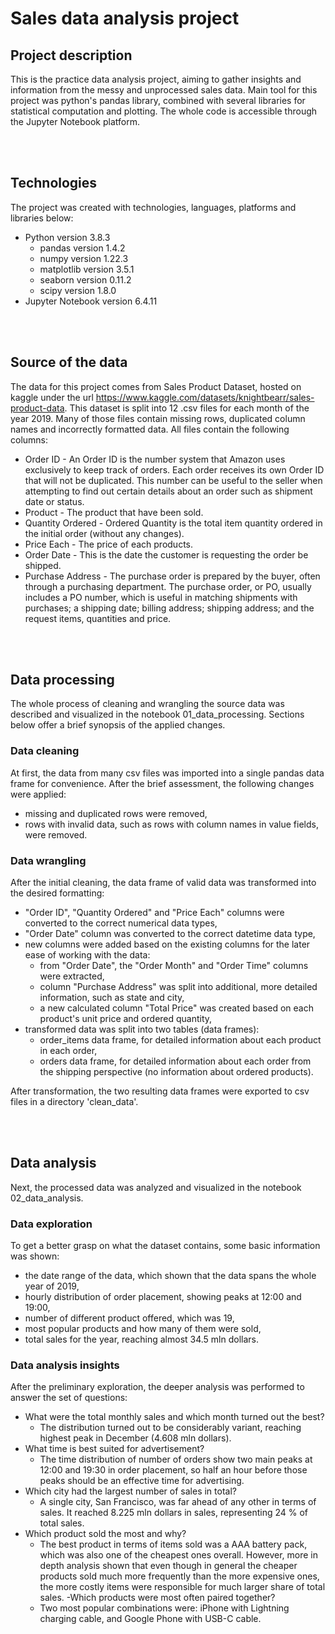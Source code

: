 # Sales data analysis project

## Project description
This is the practice data analysis project, aiming to gather insights and information from the messy and unprocessed sales data. Main tool for this project was python's pandas library, combined with several libraries for statistical computation and plotting. The whole code is accessible through the Jupyter Notebook platform.

<br><br>

## Technologies
The project was created with technologies, languages, platforms and libraries below:
- Python version 3.8.3
  - pandas version 1.4.2
  - numpy version 1.22.3
  - matplotlib version 3.5.1
  - seaborn version 0.11.2
  - scipy version 1.8.0
- Jupyter Notebook version 6.4.11

<br><br>

## Source of the data
The data for this project comes from Sales Product Dataset, hosted on kaggle under the url
https://www.kaggle.com/datasets/knightbearr/sales-product-data.
This dataset is split into 12 .csv files for each month of the year 2019. Many of those files contain missing rows, duplicated column names and incorrectly formatted data. All files contain the following columns:
- Order ID - An Order ID is the number system that Amazon uses exclusively to keep track of orders. Each order receives its own Order ID that will not be duplicated. This number can be useful to the seller when attempting to find out certain details about an order such as shipment date or status.
- Product - The product that have been sold.
- Quantity Ordered - Ordered Quantity is the total item quantity ordered in the initial order (without any changes).
- Price Each - The price of each products.
- Order Date - This is the date the customer is requesting the order be shipped.
- Purchase Address - The purchase order is prepared by the buyer, often through a purchasing department. The purchase order, or PO, usually includes a PO number, which is useful in matching shipments with purchases; a shipping date; billing address; shipping address; and the request items, quantities and price.

<br><br>

## Data processing
The whole process of cleaning and wrangling the source data was described and visualized in the notebook 01_data_processing. Sections below offer a brief synopsis of the applied changes.

### Data cleaning
At first, the data from many csv files was imported into a single pandas data frame for convenience. After the brief assessment, the following changes were applied:
- missing and duplicated rows were removed,
- rows with invalid data, such as rows with column names in value fields, were removed.

### Data wrangling
After the initial cleaning, the data frame of valid data was transformed into the desired formatting:
- "Order ID", "Quantity Ordered" and "Price Each" columns were converted to the correct numerical data types,
- "Order Date" column was converted to the correct datetime data type,
- new columns were added based on the existing columns for the later ease of working with the data:
  - from "Order Date", the "Order Month" and "Order Time" columns were extracted,
  - column "Purchase Address" was split into additional, more detailed information, such as state and city,
  - a new calculated column "Total Price" was created based on each product's unit price and ordered quantity,
- transformed data was split into two tables (data frames):
  - order_items data frame, for detailed information about each product in each order,
  - orders data frame, for detailed information about each order from the shipping perspective (no information about ordered products).

After transformation, the two resulting data frames were exported to csv files in a directory 'clean_data'.

<br><br>

## Data analysis
Next, the processed data was analyzed and visualized in the notebook 02_data_analysis.

### Data exploration
To get a better grasp on what the dataset contains, some basic information was shown:
- the date range of the data, which shown that the data spans the whole year of 2019,
- hourly distribution of order placement, showing peaks at 12:00 and 19:00,
- number of different product offered, which was 19,
- most popular products and how many of them were sold,
- total sales for the year, reaching almost 34.5 mln dollars.

### Data analysis insights
After the preliminary exploration, the deeper analysis was performed to answer the set of questions:
- What were the total monthly sales and which month turned out the best?
  - The distribution turned out to be considerably variant, reaching highest peak in December (4.608 mln dollars).
- What time is best suited for advertisement?
  - The time distribution of number of orders show two main peaks at 12:00 and 19:30 in order placement, so half an hour before those peaks should be an effective time for advertising.
- Which city had the largest number of sales in total?
  - A single city, San Francisco, was far ahead of any other in terms of sales. It reached 8.225 mln dollars in sales, representing 24 % of total sales.
- Which product sold the most and why?
  - The best product in terms of items sold was a AAA battery pack, which was also one of the cheapest ones overall. However, more in depth analysis shown that even though in general the cheaper products sold much more frequently than the more expensive ones, the more costly items were responsible for much larger share of total sales.
-Which products were most often paired together?
  - Two most popular combinations were: iPhone with Lightning charging cable, and Google Phone with USB-C cable.









